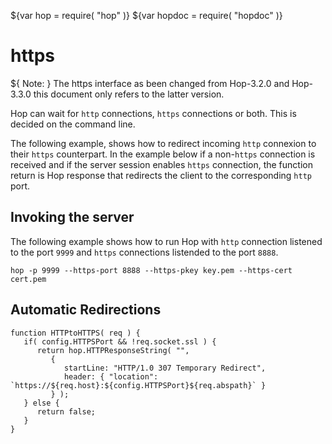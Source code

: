 ${var hop = require( "hop" )}
${var hopdoc = require( "hopdoc" )}


https
=====

${ <span class="label label-warning">Note:</span> } The https
interface as been changed from Hop-3.2.0 and Hop-3.3.0 this document
only refers to the latter version.

Hop can wait for `http` connections, `https` connections or both. This is
decided on the command line. 

The following example, shows how to redirect incoming `http` connexion to
their `https` counterpart. In the example below if a non-`https` connection
is received and if the server session enables `https` connection, the function
return is Hop response that redirects the client to the corresponding
`http` port.


Invoking the server
-------------------

The following example shows how to run Hop with `http` connection listened
to the port `9999` and `https` connections listended to the port `8888`.

```shell
hop -p 9999 --https-port 8888 --https-pkey key.pem --https-cert cert.pem
```


Automatic Redirections
----------------------

```hopscript
function HTTPtoHTTPS( req ) {
   if( config.HTTPSPort && !req.socket.ssl ) {
      return hop.HTTPResponseString( "",
         {
            startLine: "HTTP/1.0 307 Temporary Redirect",
            header: { "location": `https://${req.host}:${config.HTTPSPort}${req.abspath}` }
         } );
   } else {
      return false;
   }
}

```
